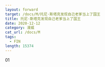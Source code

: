 ```yaml
---
layout: forward
target: /docs/M/托尼·斯塔克发现自己老爹当上了国王
title: 托尼·斯塔克发现自己老爹当上了国王
date: 2020-12-12
category: 漫威
cat_url: /docs/M
tags: 
  - FIN
length: 15374
---
```


01
